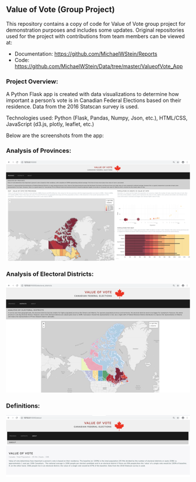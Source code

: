 ## Value of Vote (Group Project)

This repository contains a copy of code for Value of Vote group project for demonstration purposes and includes some updates. Original repositories used for the project with contributions from team members can be viewed at:

* Documentation: https://github.com/MichaelWStein/Reports
* Code: https://github.com/MichaelWStein/Data/tree/master/ValueofVote_App


### Project Overview: 


A Python Flask app is created with data visualizations to determine how important a person’s vote is in Canadian Federal Elections based on their residence. Data from the 2016  Statscan survey is used.

Technologies used: Python (Flask, Pandas, Numpy, Json, etc.), HTML/CSS, JavaScript (d3.js, plotly, leaflet, etc.)

Below are the screenshots from the app:

### Analysis of Provinces:
![Provinces](static/images/ScreenShot_provinces.png)

### Analysis of Electoral Districts:
![Electoral_districts](static/images/ScreenShot_ed.png)

### Definitions:
![About](static/images/ScreenShot_about.png)
